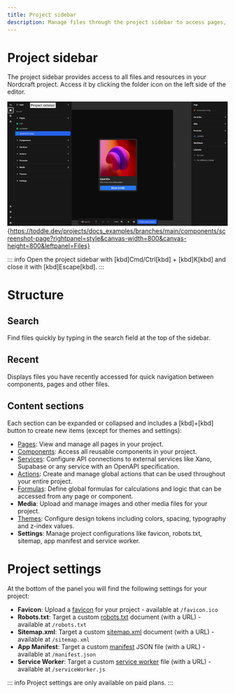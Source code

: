 ```yaml
---
title: Project sidebar
description: Manage files through the project sidebar to access pages, components, APIs, actions, media, themes and project-wide configuration settings.
---
```


# Project sidebar

The project sidebar provides access to all files and resources in your Nordcraft project. Access it by clicking the folder icon on the left side of the editor.

![Project sidebar|16/9](project-sidebar.webp){https://toddle.dev/projects/docs_examples/branches/main/components/screenshot-page?rightpanel=style&canvas-width=800&canvas-height=800&leftpanel=Files}

::: info
Open the project sidebar with [kbd]Cmd/Ctrl[kbd] + [kbd]K[kbd] and close it with [kbd]Escape[kbd].
:::

# Structure

## Search

Find files quickly by typing in the search field at the top of the sidebar.

## Recent

Displays files you have recently accessed for quick navigation between components, pages and other files.

## Content sections

Each section can be expanded or collapsed and includes a [kbd]+[kbd] button to create new items (except for themes and settings):

- [Pages](/pages/overview): View and manage all pages in your project.
- [Components](/components/overview): Access all reusable components in your project.
- [Services](/connecting-data/services): Configure API connections to external services like Xano, Supabase or any service with an OpenAPI specification.
- [Actions](/actions/overview): Create and manage global actions that can be used throughout your entire project.
- [Formulas](/formulas/global-formulas): Define global formulas for calculations and logic that can be accessed from any page or component.
- **Media**: Upload and manage images and other media files for your project.
- [Themes](/styling/theme): Configure design tokens including colors, spacing, typography and z-index values.
- **Settings**: Manage project configurations like favicon, robots.txt, sitemap, app manifest and service worker.

# Project settings

At the bottom of the panel you will find the following settings for your project:

- **Favicon**: Upload a [favicon](https://developer.mozilla.org/en-US/docs/Glossary/Favicon) for your project - available at `/favicon.ico`
- **Robots.txt**: Target a custom [robots.txt](https://developer.mozilla.org/en-US/docs/Glossary/Robots.txt) document (with a URL) - available at `/robots.txt`
- **Sitemap.xml**: Target a custom [sitemap.xml](https://en.wikipedia.org/wiki/Sitemaps) document (with a URL) - available at `/sitemap.xml`
- **App Manifest**: Target a custom [manifest](https://developer.mozilla.org/en-US/docs/Web/Progressive_web_apps/Manifest) JSON file (with a URL) - available at `/manifest.json`
- **Service Worker**: Target a custom [service worker](https://developer.mozilla.org/en-US/docs/Web/API/Service_Worker_API/Using_Service_Workers) file (with a URL) - available at `/serviceWorker.js`

::: info
Project settings are only available on paid plans.
:::
